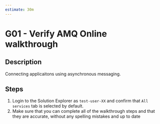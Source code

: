 ```yaml
---
estimate: 30m
---
```


# G01 - Verify AMQ Online walkthrough

## Description

Connecting applicaitons using asynchronous messaging.

## Steps

1. Login to the Solution Explorer as `test-user-XX` and confirm that `All services` tab is selected by default.
2. Make sure that you can complete all of the walkthrough steps and that they are accurate, without any spelling mistakes and up to date
